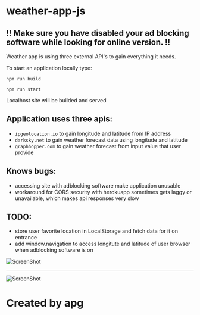 # weather-app-js
## !! Make sure you have disabled your ad blocking software while looking for online version. !!

Weather app is using three external API's to gain everything it needs. 

To start an application locally type:
```
npm run build
```
```
npm run start
```

Localhost site will be builded and served

## Application uses three apis:
* `ipgeolocation.io` to gain longitude and latitude from IP address
* `darksky.net` to gain weather forecast data using longitude and latitude
* `graphhopper.com` to gain weather forecast from input value that user provide

## Knows bugs:
* accessing site with adblocking software make application unusable
* workaround for CORS security with herokuapp sometimes gets laggy or unavailable, which makes api responses very slow

## TODO:
* store user favorite location in LocalStorage and fetch data for it on entrance
* add window.navigation to access longitute and latitude of user browser when adblocking software is on

![ScreenShot](https://lh5.googleusercontent.com/wcLzcUy8_6L923_gJr3GsTYqrV_1-0-Fm7cQb71cGoCB132gudOzunn0bRt2V1Tb8zvfVFMrrtGjiPT6ZmZ-=w2559-h1303-rw)

___

![ScreenShot](https://lh4.googleusercontent.com/HqDf1snrSzmonaM8gA6bOIFz44xo_TptMaTXaX7c6akjvWlTg8-JT2L-WACZsdnAKLYv2NyZuFUvn56dKxrk=w2560-h1303-rw)




# Created by apg
